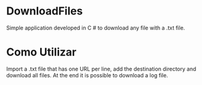 # DownloadFiles

Simple application developed in C # to download any file with a .txt file.
# Como Utilizar

Import a .txt file that has one URL per line, add the destination directory and download all files. At the end it is possible to download a log file.